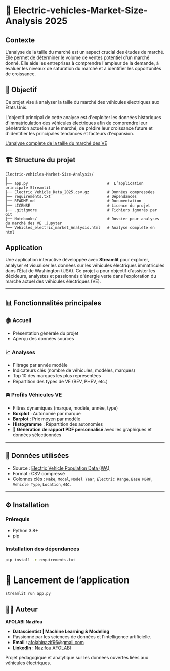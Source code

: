 # 🚗 Electric-vehicles-Market-Size-Analysis 2025

## Contexte 
L'analyse de la taille du marché est un aspect crucial des études de marché. Elle permet de déterminer le volume de ventes potentiel d'un marché donné. Elle aide les entreprises à comprendre l'ampleur de la demande, à évaluer les niveaux de saturation du marché et à identifier les opportunités de croissance.

## 🎯 Objectif 

Ce projet vise à analyser la taille du marché des véhicules électriques aux Etats Unis.

L'objectif principal de cette analyse est d'exploiter les données historiques d'immatriculation des véhicules électriques afin de comprendre leur pénétration actuelle sur le marché, de prédire leur croissance future et d'identifier les principales tendances et facteurs d'expansion. 

[L'analyse complete de la taille du marché des VE](https://github.com/nazif96/Electric-vehicles-Market-Size-Analysis/blob/main/Vehicles_electric_market_Analysis.html)

## 🏗️ Structure du projet 

```
Electric-vehicles-Market-Size-Analysis/
│
├── app.py                                   #  L’application principale Streamlit
├── Electric_Vehicle_Data_2025.csv.gz        # Données compressées
├── requirements.txt                         # Dépendances
├── README.md                                # Documentation
├── LICENSE                                  # Licence du projet
├── .gitignore                               # Fichiers ignorés par Git
├── Notebooks/                               # Dossier pour analyses du marché des VE .Jupyter
└── Vehicles_electric_market_Analysis.html   # Analyse complète en html  
``` 

 
## Application 

Une application interactive développée avec **Streamlit** pour explorer, analyser et visualiser les données sur les véhicules électriques immatriculés dans l'État de Washington (USA). Ce projet a pour objectif d'assister les décideurs, analystes et passionnés d'énergie verte dans l’exploration du marché actuel des véhicules électriques (VE).

---

## 📊 Fonctionnalités principales

### 🏠 Accueil
- Présentation générale du projet
- Aperçu des données sources

### 📈 Analyses
- Filtrage par année modèle
- Indicateurs clés (nombre de véhicules, modèles, marques)
- Top 10 des marques les plus représentées
- Répartition des types de VE (BEV, PHEV, etc.)

### 🚘 Profils Véhicules VE
- Filtres dynamiques (marque, modèle, année, type)
- **Boxplot** : Autonomie par marque
- **Barplot** : Prix moyen par modèle
- **Histogramme** : Répartition des autonomies
- **📄 Génération de rapport PDF personnalisé** avec les graphiques et données sélectionnées

---

## 📁 Données utilisées

- Source : [Electric Vehicle Population Data (WA)](https://catalog.data.gov/dataset/electric-vehicle-population-data)
- Format : CSV compressé
- Colonnes clés : `Make`, `Model`, `Model Year`, `Electric Range`, `Base MSRP`, `Vehicle Type`, `Location`, etc.

---

## ⚙️ Installation

### Prérequis
- Python 3.8+
- pip

### Installation des dépendances

```bash
pip install -r requirements.txt

``` 

# 🚀 Lancement de l’application

```bash
streamlit run app.py

``` 

## 👨‍💻 Auteur

**AFOLABI Nazifou**

- **Datascientist | Machine Learning & Modeling** 
- Passionné par les sciences de données et l'intelligence artificielle.
- **Email** : [afolabinazif96@gmail.com](mailto.afolabinazif96@gmail.com)
- **LinkedIn** : [Nazifou AFOLABI](https://www.linkedin.com/in/nazifou-afolabi-10544729b/)

Projet pédagogique et analytique sur les données ouvertes liées aux véhicules électriques.

